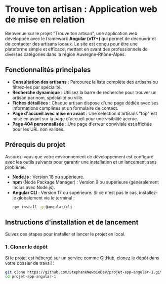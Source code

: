 # Trouve ton artisan : Application web de mise en relation

Bienvenue sur le projet "Trouve ton artisan", une application web développée avec le framework **Angular (v17+)** qui permet de découvrir et de contacter des artisans locaux. Le site est conçu pour être une plateforme simple et efficace, mettant en avant des professionnels de diverses catégories dans la région Auvergne-Rhône-Alpes.

## Fonctionnalités principales

* **Consultation des artisans** : Parcourez la liste complète des artisans ou filtrez-les par spécialité.
* **Recherche dynamique** : Utilisez la barre de recherche pour trouver un artisan par nom, spécialité ou ville.
* **Fiches détaillées** : Chaque artisan dispose d'une page dédiée avec ses informations complètes et un formulaire de contact.
* **Page d'accueil avec mise en avant** : Une sélection d'artisans "top" est mise en avant sur la page d'accueil pour une visibilité accrue.
* **Page 404 personnalisée** : Une page d'erreur conviviale est affichée pour les URL non valides.

## Prérequis du projet

Assurez-vous que votre environnement de développement est configuré avec les outils suivants pour garantir une installation et un lancement sans problème.

* **Node.js** : Version 18 ou supérieure.
* **npm** (Node Package Manager) : Version 9 ou supérieure (généralement inclus avec Node.js).
* **Angular CLI** : Version 17 ou supérieure. Si ce n'est pas le cas, installez-le globalement via le terminal :
    ```bash
    npm install -g @angular/cli
    ```

## Instructions d'installation et de lancement

Suivez ces étapes pour installer et lancer le projet en local.

### 1. Cloner le dépôt

Si le projet est hébergé sur un service comme GitHub, clonez le dépôt dans votre dossier de travail :
```bash
git clone https://github.com/StephaneNewbieDev/projet-app-angular-1.git
cd projet-app-angular-1